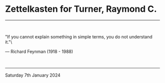 # Zettelkasten for Turner, Raymond C.

---

</br>


"If you cannot explain something in simple terms, you do not understand it."\

  ― Richard Feynman (1918 - 1988)
  

</br>

---
Saturday 7th January 2024
